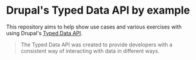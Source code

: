 # Drupal's Typed Data API by example

This repository aims to help show use cases and various exercises with using Drupal's [Typed Data API](https://www.drupal.org/docs/8/api/typed-data-api/typed-data-api-overview). 

> The Typed Data API was created to provide developers with a consistent way of interacting with data in different ways.
